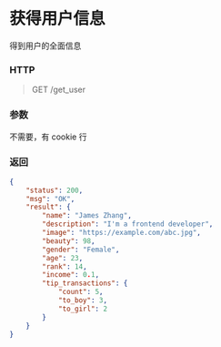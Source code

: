 # 获得用户信息



得到用户的全面信息



### HTTP

> GET /get_user



### 参数

不需要，有 cookie 行



### 返回

```json
{
    "status": 200,
    "msg": "OK",
    "result": {
        "name": "James Zhang",
        "description": "I'm a frontend developer",
        "image": "https://example.com/abc.jpg",
        "beauty": 98,
        "gender": "Female",
        "age": 23,
        "rank": 14,
        "income": 0.1,
        "tip_transactions": {
            "count": 5,
            "to_boy": 3,
            "to_girl": 2
        }
    }
}
```



